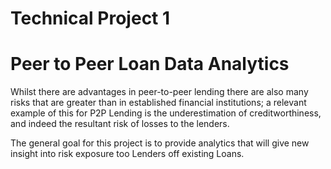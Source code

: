 # Technical Project 1 
# Peer to Peer Loan Data Analytics
Whilst there are advantages in peer-to-peer lending there are also many risks that are greater than in established financial institutions; 
a relevant example of this for P2P Lending is the underestimation of creditworthiness, and indeed the resultant risk of losses to the lenders. 

The general goal for this project is to provide analytics that will give new insight into risk exposure too Lenders off existing Loans. 
